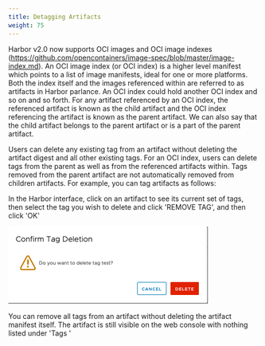 ```yaml
---
title: Detagging Artifacts
weight: 75
---
```


Harbor v2.0 now supports OCI images and OCI image indexes (https://github.com/opencontainers/image-spec/blob/master/image-index.md). An OCI image index (or OCI index) is a higher level manifest which points to a list of image manifests, ideal for one or more platforms.  Both the index itself and the images referenced within are referred to as artifacts in Harbor parlance. An OCI index could hold another OCI index and so on and so forth.  For any artifact referenced by an OCI index, the referenced artifact is known as the child artifact and the OCI index referencing the artifact is known as the parent artifact.  We can also say that the child artifact belongs to the parent artifact or is a part of the parent artifact.  

Users can delete any existing tag from an artifact without deleting the artifact digest and all other existing tags. For an OCI index, users can delete tags from the parent as well as from the referenced artifacts within. Tags removed from the parent artifact are not automatically removed from children artifacts. For example, you can tag artifacts as follows:

In the Harbor interface, click on an artifact to see its current set of tags, then select the tag you wish to delete and click 'REMOVE TAG', and then click 'OK'

![delete tag](../../img/deletetag1.png)

You can remove all tags from an artifact without deleting the artifact manifest itself.  The artifact is still visible on the web console with nothing listed under 'Tags '